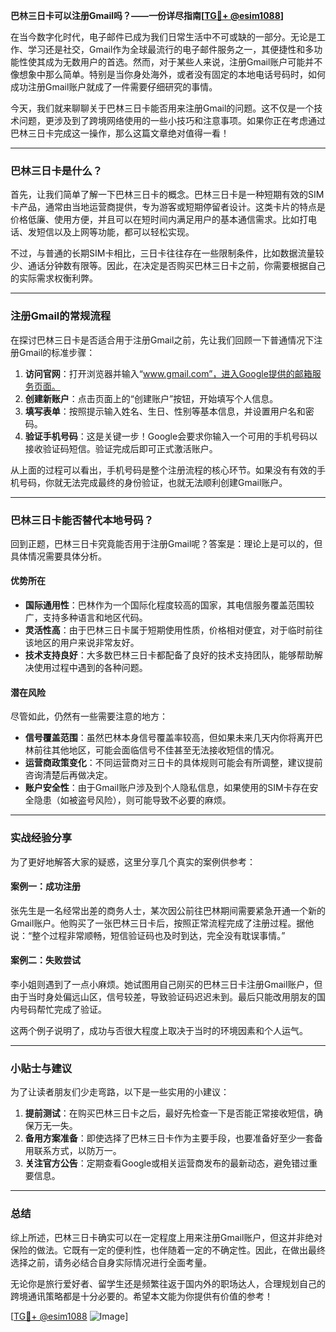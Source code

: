 **巴林三日卡可以注册Gmail吗？——一份详尽指南[[TG💪+ @esim1088](https://t.me/s/esim1088)]**

在当今数字化时代，电子邮件已成为我们日常生活中不可或缺的一部分。无论是工作、学习还是社交，Gmail作为全球最流行的电子邮件服务之一，其便捷性和多功能性使其成为无数用户的首选。然而，对于某些人来说，注册Gmail账户可能并不像想象中那么简单。特别是当你身处海外，或者没有固定的本地电话号码时，如何成功注册Gmail账户就成了一件需要仔细研究的事情。

今天，我们就来聊聊关于巴林三日卡能否用来注册Gmail的问题。这不仅是一个技术问题，更涉及到了跨境网络使用的一些小技巧和注意事项。如果你正在考虑通过巴林三日卡完成这一操作，那么这篇文章绝对值得一看！

---

### 巴林三日卡是什么？

首先，让我们简单了解一下巴林三日卡的概念。巴林三日卡是一种短期有效的SIM卡产品，通常由当地运营商提供，专为游客或短期停留者设计。这类卡片的特点是价格低廉、使用方便，并且可以在短时间内满足用户的基本通信需求。比如打电话、发短信以及上网等功能，都可以轻松实现。

不过，与普通的长期SIM卡相比，三日卡往往存在一些限制条件，比如数据流量较少、通话分钟数有限等。因此，在决定是否购买巴林三日卡之前，你需要根据自己的实际需求权衡利弊。

---

### 注册Gmail的常规流程

在探讨巴林三日卡是否适合用于注册Gmail之前，先让我们回顾一下普通情况下注册Gmail的标准步骤：

1. **访问官网**：打开浏览器并输入“www.gmail.com”，进入Google提供的邮箱服务页面。
2. **创建新账户**：点击页面上的“创建账户”按钮，开始填写个人信息。
3. **填写表单**：按照提示输入姓名、生日、性别等基本信息，并设置用户名和密码。
4. **验证手机号码**：这是关键一步！Google会要求你输入一个可用的手机号码以接收验证码短信。验证完成后即可正式激活账户。

从上面的过程可以看出，手机号码是整个注册流程的核心环节。如果没有有效的手机号码，你就无法完成最终的身份验证，也就无法顺利创建Gmail账户。

---

### 巴林三日卡能否替代本地号码？

回到正题，巴林三日卡究竟能否用于注册Gmail呢？答案是：理论上是可以的，但具体情况需要具体分析。

#### 优势所在
- **国际通用性**：巴林作为一个国际化程度较高的国家，其电信服务覆盖范围较广，支持多种语言和地区代码。
- **灵活性高**：由于巴林三日卡属于短期使用性质，价格相对便宜，对于临时前往该地区的用户来说非常友好。
- **技术支持良好**：大多数巴林三日卡都配备了良好的技术支持团队，能够帮助解决使用过程中遇到的各种问题。

#### 潜在风险
尽管如此，仍然有一些需要注意的地方：
- **信号覆盖范围**：虽然巴林本身信号覆盖率较高，但如果未来几天内你将离开巴林前往其他地区，可能会面临信号不佳甚至无法接收短信的情况。
- **运营商政策变化**：不同运营商对三日卡的具体规则可能会有所调整，建议提前咨询清楚后再做决定。
- **账户安全性**：由于Gmail账户涉及到个人隐私信息，如果使用的SIM卡存在安全隐患（如被盗号风险），则可能导致不必要的麻烦。

---

### 实战经验分享

为了更好地解答大家的疑惑，这里分享几个真实的案例供参考：

#### 案例一：成功注册
张先生是一名经常出差的商务人士，某次因公前往巴林期间需要紧急开通一个新的Gmail账户。他购买了一张巴林三日卡后，按照正常流程完成了注册过程。据他说：“整个过程非常顺畅，短信验证码也及时到达，完全没有耽误事情。”

#### 案例二：失败尝试
李小姐则遇到了一点小麻烦。她试图用自己刚买的巴林三日卡注册Gmail账户，但由于当时身处偏远山区，信号较差，导致验证码迟迟未到。最后只能改用朋友的国内号码帮忙完成了验证。

这两个例子说明了，成功与否很大程度上取决于当时的环境因素和个人运气。

---

### 小贴士与建议

为了让读者朋友们少走弯路，以下是一些实用的小建议：

1. **提前测试**：在购买巴林三日卡之后，最好先检查一下是否能正常接收短信，确保万无一失。
2. **备用方案准备**：即使选择了巴林三日卡作为主要手段，也要准备好至少一套备用联系方式，以防万一。
3. **关注官方公告**：定期查看Google或相关运营商发布的最新动态，避免错过重要信息。

---

### 总结

综上所述，巴林三日卡确实可以在一定程度上用来注册Gmail账户，但这并非绝对保险的做法。它既有一定的便利性，也伴随着一定的不确定性。因此，在做出最终选择之前，请务必结合自身实际情况进行全面考量。

无论你是旅行爱好者、留学生还是频繁往返于国内外的职场达人，合理规划自己的跨境通讯策略都是十分必要的。希望本文能为你提供有价值的参考！

[[TG💪+ @esim1088](https://t.me/s/esim1088) ![Image](https://i.postimg.cc/4NQfJmqS/Snipaste-2025-05-13-00-14-12.png)]